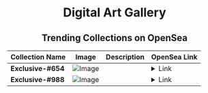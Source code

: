 <div align="center">

# Digital Art Gallery

## Trending Collections on OpenSea

| Collection Name                       | Image                                                                                     | Description                       | OpenSea Link                                                                                          |
|---------------------------------------|-------------------------------------------------------------------------------------------|-----------------------------------|--------------------------------------------------------------------------------------------------------|
| **Exclusive-#654** | ![Image](https://i.seadn.io/s/raw/files/ae4b38666766207fbaa647a55653839b.jpg?w=500&auto=format?w=200&auto=format) |  | <details><summary>Link</summary>[Exclusive-#654](https://opensea.io/collection/exclusive-654-17)</details> |
| **Exclusive-#988** | ![Image](https://i.seadn.io/s/raw/files/ae4b38666766207fbaa647a55653839b.jpg?w=500&auto=format?w=200&auto=format) |  | <details><summary>Link</summary>[Exclusive-#988](https://opensea.io/collection/exclusive-988)</details> |

</div>